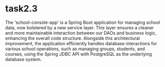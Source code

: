 # task2.3

The 'school-console-app' is a Spring Boot application for managing school data, now bolstered by a
new service layer. This layer ensures a cleaner and more maintainable interaction between our DAOs
and business logic, enhancing the overall code structure. Alongside this architectural improvement,
the application efficiently handles database interactions for various school operations, such as
managing groups, students, and courses, using the Spring JDBC API with PostgreSQL as the underlying
database system.

